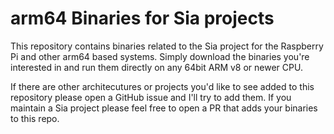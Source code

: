 # arm64 Binaries for Sia projects

This repository contains binaries related to the Sia project for the Raspberry
Pi and other arm64 based systems.  Simply download the binaries you're
interested in and run them directly on any 64bit ARM v8 or newer CPU.

If there are other architecutures or projects you'd like to see added to this
repository please open a GitHub issue and I'll try to add them.  If you maintain
a Sia project please feel free to open a PR that adds your binaries to this
repo.


